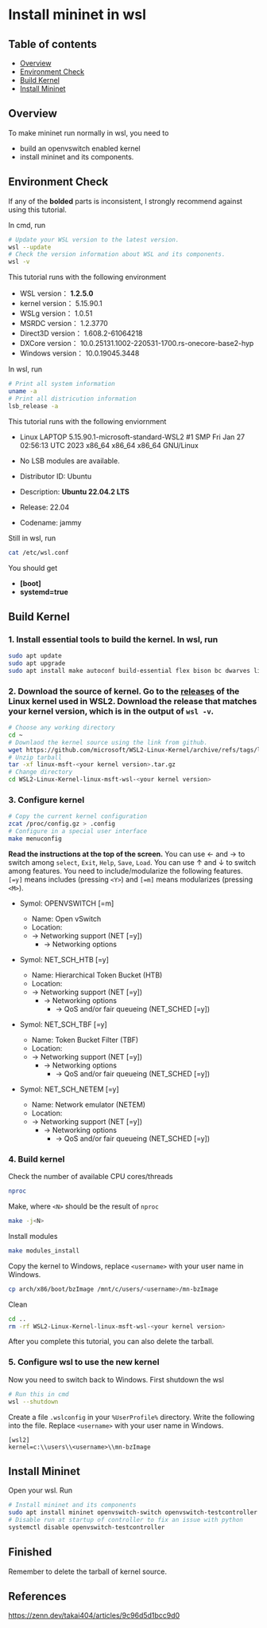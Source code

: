 # Install mininet in wsl

## Table of contents

* [Overview](#overview)
* [Environment Check](#env)
* [Build Kernel](#kernel)
* [Install Mininet](#mininet)


<a name="overview"></a>

## Overview

To make mininet run normally in wsl, you need to 
* build an openvswitch enabled kernel
* install mininet and its components.


<a name="env"></a>

## Environment Check

If any of the **bolded** parts is inconsistent, I strongly recommend against using this tutorial.

In cmd, run
```bash
# Update your WSL version to the latest version.
wsl --update
# Check the version information about WSL and its components.
wsl -v
```

This tutorial runs with the following environment
- WSL version： **1.2.5.0**
- kernel version： 5.15.90.1
- WSLg version： 1.0.51
- MSRDC version： 1.2.3770
- Direct3D version： 1.608.2-61064218
- DXCore version： 10.0.25131.1002-220531-1700.rs-onecore-base2-hyp
- Windows version： 10.0.19045.3448

In wsl, run
```bash
# Print all system information
uname -a
# Print all districution information
lsb_release -a
```

This tutorial runs with the following enviornment

- Linux LAPTOP 5.15.90.1-microsoft-standard-WSL2 #1 SMP Fri Jan 27 02:56:13 UTC 2023 x86_64 x86_64 x86_64 GNU/Linux

- No LSB modules are available.
- Distributor ID: Ubuntu
- Description:    **Ubuntu 22.04.2 LTS**
- Release:        22.04
- Codename:       jammy

Still in wsl, run
```bash
cat /etc/wsl.conf
```

You should get
- **[boot]**
- **systemd=true**


<a name="kernel"></a>

## Build Kernel

### 1. Install essential tools to build the kernel. In wsl, run
```bash
sudo apt update
sudo apt upgrade
sudo apt install make autoconf build-essential flex bison bc dwarves libncurses-dev libssl-dev libelf-dev libtool
```

### 2. Download the source of kernel. Go to the [releases](https://github.com/microsoft/WSL2-Linux-Kernel/releases) of the Linux kernel used in WSL2. Download the release that matches your kernel version, which is in the output of `wsl -v`.
```bash
# Choose any working directory
cd ~
# Downlaod the kernel source using the link from github.
wget https://github.com/microsoft/WSL2-Linux-Kernel/archive/refs/tags/linux-msft-wsl-<your kernel version>.tar.gz
# Unzip tarball
tar -xf linux-msft-<your kernel version>.tar.gz
# Change directory
cd WSL2-Linux-Kernel-linux-msft-wsl-<your kernel version>
```

### 3. Configure kernel
```bash
# Copy the current kernel configuration
zcat /proc/config.gz > .config
# Configure in a special user interface
make menuconfig
```
**Read the instructions at the top of the screen.** You can use &larr; and &rarr; to switch among `select`, `Exit`, `Help`, `Save`, `Load`. You can use &uarr; and &darr; to switch among features. You need to include/modularize the following features. `[=y]` means includes (pressing `<Y>`) and `[=m]` means modularizes (pressing `<M>`).

- Symol: OPENVSWITCH [=m]
    - Name: Open vSwitch
    - Location:
    - -> Networking support (NET [=y])
        - -> Networking options

- Symol: NET_SCH_HTB [=y]
    - Name: Hierarchical Token Bucket (HTB)
    - Location:
    - -> Networking support (NET [=y])
        - -> Networking options
            - -> QoS and/or fair queueing (NET_SCHED [=y])

- Symol: NET_SCH_TBF [=y]
    - Name: Token Bucket Filter (TBF)
    - Location:
    - -> Networking support (NET [=y])
        - -> Networking options
            - -> QoS and/or fair queueing (NET_SCHED [=y])

- Symol: NET_SCH_NETEM [=y]
    - Name: Network emulator (NETEM)
    - Location:
    - -> Networking support (NET [=y])
        - -> Networking options
            - -> QoS and/or fair queueing (NET_SCHED [=y])

### 4. Build kernel
Check the number of available CPU cores/threads
```bash
nproc
```
Make, where `<N>` should be the result of `nproc`
```bash
make -j<N>
```
Install modules
```bash
make modules_install
```
Copy the kernel to Windows, replace `<username>` with your user name in Windows.
```bash
cp arch/x86/boot/bzImage /mnt/c/users/<username>/mn-bzImage
```
Clean
```bash
cd ..
rm -rf WSL2-Linux-Kernel-linux-msft-wsl-<your kernel version>
```
After you complete this tutorial, you can also delete the tarball.

### 5. Configure wsl to use the new kernel
Now you need to switch back to Windows. First shutdown the wsl
```bash
# Run this in cmd
wsl --shutdown
```
Create a file `.wslconfig` in your `%UserProfile%` directory. Write the following into the file. Replace `<username>` with your user name in Windows.
```
[wsl2]
kernel=c:\\users\\<username>\\mn-bzImage
```

<a name="mininet"></a>

## Install Mininet
Open your wsl. Run
```bash
# Install mininet and its components
sudo apt install mininet openvswitch-switch openvswitch-testcontroller
# Disable run at startup of controller to fix an issue with python
systemctl disable openvswitch-testcontroller
```

## Finished
Remember to delete the tarball of kernel source.

## References
https://zenn.dev/takai404/articles/9c96d5d1bcc9d0